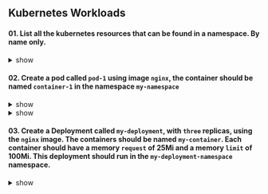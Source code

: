 ## Kubernetes Workloads

#### 01. List all the kubernetes resources that can be found in a namespace. By name only.

<details><summary>show</summary>
<p>

```bash
kubectl api-resources --namespaced=true # # From Kubernetes.io Bookmarks..Namespace

NAME                               SHORTNAMES                           APIVERSION                                  NAMESPACED   
bindings                                                                v1                                          true         
configmaps                         cm                                   v1                                          true         
endpoints                          ep                                   v1                                          true         
events                             ev                                   v1                                          true         
...
  
# Do not need the additional supplied columns.
  
kubectl api-resources --namespaced=true -o name
bindings
configmaps
endpoints
events
...  
  
```

</p>
</details>

#### 02. Create a pod called `pod-1` using image `nginx`, the container should be named `container-1` in the namespace `my-namespace`

<details><summary>show</summary>
<p>

```bash
# Run the help flag to get examples
kubectl run -h 

Examples:
  # Start a nginx pod
  kubectl run nginx --image=nginx

  # Start a hazelcast pod and let the container expose port 5701
  kubectl run hazelcast --image=hazelcast/hazelcast --port=5701

  # Start a hazelcast pod and set environment variables "DNS_DOMAIN=cluster" and "POD_NAMESPACE=default" in the
container
  kubectl run hazelcast --image=hazelcast/hazelcast --env="DNS_DOMAIN=cluster" --env="POD_NAMESPACE=default"

  # Start a hazelcast pod and set labels "app=hazelcast" and "env=prod" in the container
  kubectl run hazelcast --image=hazelcast/hazelcast --labels="app=hazelcast,env=prod"

  # Dry run; print the corresponding API objects without creating them
  kubectl run nginx --image=nginx --dry-run=client

  # Start a nginx pod, but overload the spec with a partial set of values parsed from JSON
  kubectl run nginx --image=nginx --overrides='{ "apiVersion": "v1", "spec": { ... } }'

  # Start a busybox pod and keep it in the foreground, don't restart it if it exits
  kubectl run -i -t busybox --image=busybox --restart=Never

  # Start the nginx pod using the default command, but use custom arguments (arg1 .. argN) for that command
  kubectl run nginx --image=nginx -- <arg1> <arg2> ... <argN>

  # Start the nginx pod using a different command and custom arguments
  kubectl run nginx --image=nginx --command -- <cmd> <arg1> ... <argN> 
```  

</p>
</details>  
  
<details><summary>show</summary>
<p>
  
```bash
kubectl run pod-1 --image=nginx --dry-run=client -o yaml > q2.yml
```

`vi q2.yml`
  
```bash
apiVersion: v1
kind: Pod
metadata:
  creationTimestamp: null
  labels:
    run: pod-1
  name: pod-1
spec:
  containers:
  - image: nginx
    name: container-1 # Change from pod-1 to container-1
    resources: {}
  dnsPolicy: ClusterFirst
  restartPolicy: Always
status: {}

```

```bash
# Apply the YAML file to the Kubernetes API server    
kubectl apply -f q2.yml -n my-namespace
```

```bash
# Quick verification that the pod was created and is working
kubectl get all 
```  
  
</p>
</details>

#### 03. Create a Deployment called `my-deployment`, with `three` replicas, using the `nginx` image. The containers should be named `my-container`. Each container should have a memory `request` of 25Mi and a memory `limit` of 100Mi. This deployment should run in the `my-deployment-namespace` namespace.

<details><summary>show</summary>
<p>

```bash
# Run the help flag to get examples
kubectl create deployment -h
kubectl create deploy -h
  
Examples:
  # Create a deployment named my-dep that runs the busybox image
  kubectl create deployment my-dep --image=busybox

  # Create a deployment with a command
  kubectl create deployment my-dep --image=busybox -- date

  # Create a deployment named my-dep that runs the nginx image with 3 replicas
  kubectl create deployment my-dep --image=nginx --replicas=3

  # Create a deployment named my-dep that runs the busybox image and expose port 5701
  kubectl create deployment my-dep --image=busybox --port=5701  
```

```bash
# Using the best example that matches the question
kubectl create deployment my-deployment --image=nginx --repliacs=3 -n my-namespace --dry-run=client -o yaml > q3.yml
```

```bash
# Edit the YAML file to make required changes
vi q3.yml  
```
  
```bash
apiVersion: apps/v1
kind: Deployment
metadata:
  creationTimestamp: null
  labels:
    app: my-deployment
  name: my-deployment
  namespace: my-mynamespace
spec:
  replicas: 3
  selector:
    matchLabels:
      app: my-deployment
  strategy: {}
  template:
    metadata:
      creationTimestamp: null
      labels:
        app: my-deployment
    spec:
      containers:
      - image: nginx
        name: my-container # Change from nginx to my container 
        resources:         # From Kubernetes.io Bookmarks..Core Pod..Pod-Limits and Requests
          requests:
            memory: "25Mi"        
          limits:
            memory: "100Mi"        
        resources: {}
status: {}
```

```bash
# Apply the YAML file to the Kubernetes API server  
kubectl apply -f q3.yml  
```
  
```bash
# Quick verification that the deployment was created and is working
kubectl get all -n 
```
  
